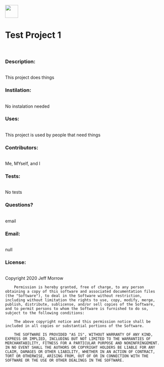 <img src = 'https://avatars1.githubusercontent.com/u/56936964?v=4' height="42" width="42"> <br><h1>Test Project 1</h1> <br><h3>Description:</h3> <br> This project does things<h3>Instilation: </h3> <br> No instalation needed<h3>Uses: </h3> <br>This project is used by people that need things<h3>Contributors:</h3> <br> Me, MYself, and I<h3>Tests:</h3> <br> No tests<h3>Questions?</h3> <br> email <h3>Email: </h3> <br> null<h3>License:</h3> <br> Copyright 2020 Jeff Morrow

        Permission is hereby granted, free of charge, to any person obtaining a copy of this software and associated documentation files (the "Software"), to deal in the Software without restriction, including without limitation the rights to use, copy, modify, merge, publish, distribute, sublicense, and/or sell copies of the Software, and to permit persons to whom the Software is furnished to do so, subject to the following conditions:
        
        The above copyright notice and this permission notice shall be included in all copies or substantial portions of the Software.
        
        THE SOFTWARE IS PROVIDED "AS IS", WITHOUT WARRANTY OF ANY KIND, EXPRESS OR IMPLIED, INCLUDING BUT NOT LIMITED TO THE WARRANTIES OF MERCHANTABILITY, FITNESS FOR A PARTICULAR PURPOSE AND NONINFRINGEMENT. IN NO EVENT SHALL THE AUTHORS OR COPYRIGHT HOLDERS BE LIABLE FOR ANY CLAIM, DAMAGES OR OTHER LIABILITY, WHETHER IN AN ACTION OF CONTRACT, TORT OR OTHERWISE, ARISING FROM, OUT OF OR IN CONNECTION WITH THE SOFTWARE OR THE USE OR OTHER DEALINGS IN THE SOFTWARE.
        